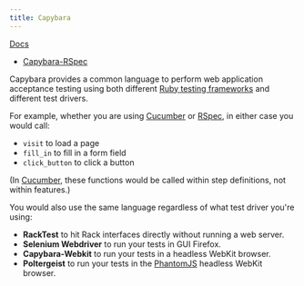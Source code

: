 ```yaml
---
title: Capybara
---
```


[Docs](https://github.com/jnicklas/capybara)

* [Capybara-RSpec](Capybara-RSpec)

Capybara provides a common language to perform web application acceptance testing using both different [Ruby testing frameworks](Ruby-Testing-Frameworks) and different test drivers.

For example, whether you are using [Cucumber](Cucumber) or [RSpec](RSpec), in either case you would call:

- `visit` to load a page
- `fill_in` to fill in a form field
- `click_button` to click a button

(In [Cucumber](Cucumber), these functions would be called within step definitions, not within features.)

You would also use the same language regardless of what test driver you're using:

- **RackTest** to hit Rack interfaces directly without running a web server.
- **Selenium Webdriver** to run your tests in GUI Firefox.
- **Capybara-Webkit** to run your tests in a headless WebKit browser.
- **Poltergeist** to run your tests in the [PhantomJS](http://phantomjs.org/) headless WebKit browser.